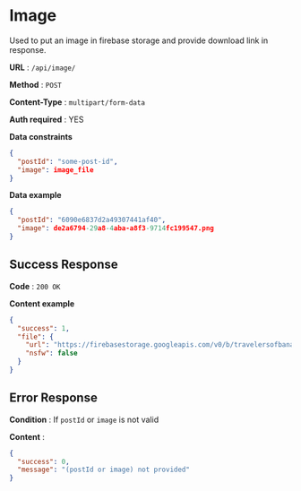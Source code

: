 # Image

Used to put an image in firebase storage and provide download link in response.

**URL** : `/api/image/`

**Method** : `POST`

**Content-Type** : `multipart/form-data`

**Auth required** : YES

**Data constraints**

```json
{
  "postId": "some-post-id",
  "image": image_file
}
```

**Data example**

```json
{
  "postId": "6090e6837d2a49307441af40",
  "image": de2a6794-29a8-4aba-a8f3-9714fc199547.png
}
```

## Success Response

**Code** : `200 OK`

**Content example**

```json
{
  "success": 1,
  "file": {
    "url": "https://firebasestorage.googleapis.com/v0/b/travelersofbanagladesh.appspot.com/o/6090e6837d2a49307441af40%2F3f2a5173-2140-47fd-980d-217abb25de19.png?alt=media",
    "nsfw": false
  }
}
```

## Error Response

**Condition** : If `postId` or `image` is not valid

**Content** :

```json
{
  "success": 0,
  "message": "(postId or image) not provided"
}
```

